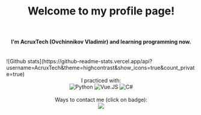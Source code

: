 <div align="center">
    <h1>Welcome to my profile page!</h1>
</div>
<br>
<div align="center">
    <h4>I'm AcruxTech (Ovchinnikov Vladimir) and learning programming now.</h4>
</div>
<br>
![Github stats](https://github-readme-stats.vercel.app/api?username=AcruxTech&theme=highcontrast&show_icons=true&count_private=true)
<br>
<div align="center">
    I practiced with: <br>
    <img src="https://img.shields.io/badge/python-3670A0?style=for-the-badge&logo=python&logoColor=ffdd54" alt="Python">
    <img src="https://img.shields.io/badge/vuejs-%2335495e.svg?style=for-the-badge&logo=vuedotjs&logoColor=%234FC08D" alt="Vue.JS">
    <img src="https://img.shields.io/badge/c%23-%23239120.svg?style=for-the-badge&logo=c-sharp&logoColor=white" alt="C#">
</div>
<br>
<div align="center">
    Ways to contact me (click on badge): <br>
    <a href="https://t.me/AcruxTech" title="Telegram" target="_blank"><img src="https://img.shields.io/badge/Telegram-2CA5E0?style=for-the-badge&logo=telegram&logoColor=white"></a>
</div>